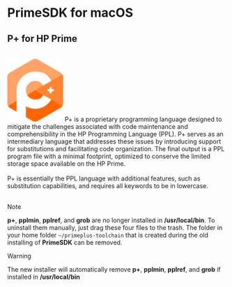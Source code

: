 # PrimeSDK for macOS

 ## P+ for HP Prime

<br />
<img src="https://raw.githubusercontent.com/Insoft-UK/PrimePlus/main/assets/P+_Logo.svg" style="width: 128px" />
P+ is a proprietary programming language designed to mitigate the challenges associated with code maintenance and comprehensibility in the HP Programming Language (PPL). P+ serves as an intermediary language that addresses these issues by introducing support for substitutions and facilitating code organization. The final output is a PPL program file with a minimal footprint, optimized to conserve the limited storage space available on the HP Prime.
<br/><br/>
P+ is essentially the PPL language with additional features, such as substitution capabilities, and requires all keywords to be in lowercase.
<br/><br/>

>[!NOTE]
**p+**, **pplmin**, **pplref**, and **grob** are no longer installed in **/usr/local/bin**. To uninstall them manually, just drag these four files to the trash.
The folder in your home folder `~/primeplus-toolchain` that is created during the old installing of **PrimeSDK** can be removed.

>[!WARNING]
The new installer will automatically remove **p+**, **pplmin**, **pplref**, and **grob** if installed in **/usr/local/bin**
